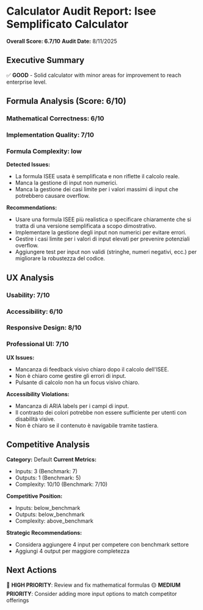 # Calculator Audit Report: Isee Semplificato Calculator

**Overall Score: 6.7/10**
**Audit Date:** 8/11/2025

## Executive Summary

✅ **GOOD** - Solid calculator with minor areas for improvement to reach enterprise level.

## Formula Analysis (Score: 6/10)

### Mathematical Correctness: 6/10
### Implementation Quality: 7/10
### Formula Complexity: low

**Detected Issues:**
- La formula ISEE usata è semplificata e non riflette il calcolo reale.
- Manca la gestione di input non numerici.
- Manca la gestione dei casi limite per i valori massimi di input che potrebbero causare overflow.

**Recommendations:**
- Usare una formula ISEE più realistica o specificare chiaramente che si tratta di una versione semplificata a scopo dimostrativo.
- Implementare la gestione degli input non numerici per evitare errori.
- Gestire i casi limite per i valori di input elevati per prevenire potenziali overflow.
- Aggiungere test per input non validi (stringhe, numeri negativi, ecc.) per migliorare la robustezza del codice.

## UX Analysis

### Usability: 7/10
### Accessibility: 6/10  
### Responsive Design: 8/10
### Professional UI: 7/10

**UX Issues:**
- Mancanza di feedback visivo chiaro dopo il calcolo dell'ISEE.
- Non è chiaro come gestire gli errori di input.
- Pulsante di calcolo non ha un focus visivo chiaro.

**Accessibility Violations:**
- Mancanza di ARIA labels per i campi di input.
- Il contrasto dei colori potrebbe non essere sufficiente per utenti con disabilità visive.
- Non è chiaro se il contenuto è navigabile tramite tastiera.

## Competitive Analysis

**Category:** Default
**Current Metrics:**
- Inputs: 3 (Benchmark: 7)
- Outputs: 1 (Benchmark: 5)
- Complexity: 10/10 (Benchmark: 7/10)

**Competitive Position:**
- Inputs: below_benchmark
- Outputs: below_benchmark  
- Complexity: above_benchmark

**Strategic Recommendations:**
- Considera aggiungere 4 input per competere con benchmark settore
- Aggiungi 4 output per maggiore completezza

## Next Actions

🔴 **HIGH PRIORITY**: Review and fix mathematical formulas
🟡 **MEDIUM PRIORITY**: Consider adding more input options to match competitor offerings
